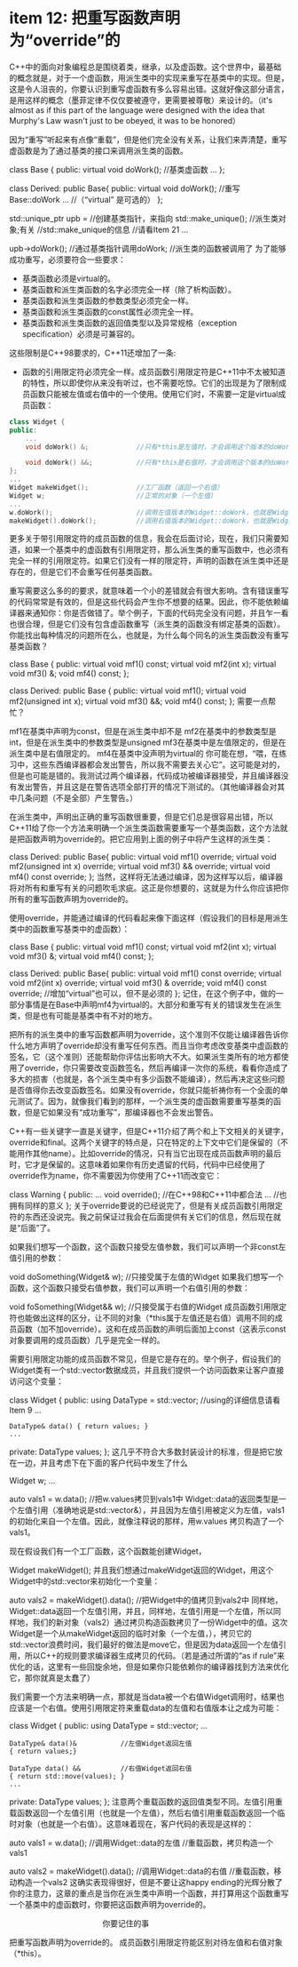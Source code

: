 # item 12: 把重写函数声明为“override”的

C++中的面向对象编程总是围绕着类，继承，以及虚函数。这个世界中，最基础的概念就是，对于一个虚函数，用派生类中的实现来重写在基类中的实现。但是，这是令人沮丧的，你要认识到重写虚函数有多么容易出错。这就好像这部分语言，是用这样的概念（墨菲定律不仅仅要被遵守，更需要被尊敬）来设计的。（it's almost as if this part of the language were designed with the idea that Murphy's Law wasn't just to be obeyed, it was to be honored）

因为“重写”听起来有点像“重载”，但是他们完全没有关系，让我们来弄清楚，重写虚函数是为了通过基类的接口来调用派生类的函数。

class Base {
public:
    virtual void doWork();          //基类虚函数
    ...
};

class Derived: public Base{
public:
    virtual void doWork();          //重写Base::doWork
    ...                             //（“virtual” 是可选的）
};

std::unique_ptr<Base> upb =         //创建基类指针，来指向
    std::make_unique<Derived>();    //派生类对象;有关
                                    //std::make_unique的信息
                                    //请看Item 21
...

upb->doWork();                      //通过基类指针调用doWork;
                                    //派生类的函数被调用了
为了能够成功重写，必须要符合一些要求：

* 基类函数必须是virtual的。
* 基类函数和派生类函数的名字必须完全一样（除了析构函数）。
* 基类函数和派生类函数的参数类型必须完全一样。
* 基类函数和派生类函数的const属性必须完全一样。
* 基类函数和派生类函数的返回值类型以及异常规格（exception specification）必须是可兼容的。

这些限制是C++98要求的，C++11还增加了一条:

* 函数的引用限定符必须完全一样。成员函数引用限定符是C++11中不太被知道的特性，所以即使你从来没有听过，也不需要吃惊。它们的出现是为了限制成员函数只能被左值或右值中的一个使用。使用它们时，不需要一定是virtual成员函数：

```C++
class Widget {
public:
    ...
    void doWork() &;            //只有*this是左值时，才会调用这个版本的doWork

    void doWork() &&;           //只有*this是右值时，才会调用这个版本的doWork
};
...
Widget makeWidget();            //工厂函数（返回一个右值）
Widget w;                       //正常的对象（一个左值）
...
w.doWork();                     //调用左值版本的Widget::doWork，也就是Widget::doWork &
makeWidget().doWork();          //调用右值版本的Widget::doWork，也就是Widget::doWork &&
```

更多关于带引用限定符的成员函数的信息，我会在后面讨论，现在，我们只需要知道，如果一个基类中的虚函数有引用限定符，那么派生类的重写函数中，也必须有完全一样的引用限定符。如果它们没有一样的限定符，声明的函数在派生类中还是存在的，但是它们不会重写任何基类函数。

重写需要这么多的的要求，就意味着一个小的差错就会有很大影响。含有错误重写的代码常常是有效的，但是这些代码会产生你不想要的结果。因此，你不能依赖编译器来通知你：你是否做错了。举个例子，下面的代码完全没有问题，并且乍一看也很合理，但是它们没有包含虚函数重写（派生类的函数没有绑定基类的函数）。你能找出每种情况的问题所在么，也就是，为什么每个同名的派生类函数没有重写基类函数？

class Base {
public:
    virtual void mf1() const;
    virtual void mf2(int x);
    virtual void mf3() &;
    void mf4() const;
};

class Derived: public Base {
public:
    virtual void mf1();
    virtual void mf2(unsigned int x);
    virtual void mf3() &&;
    void mf4() const;
};
需要一点帮忙？

mf1在基类中声明为const，但是在派生类中却不是
mf2在基类中的参数类型是int，但是在派生类中的参数类型是unsigned
mf3在基类中是左值限定的，但是在派生类中是右值限定的。
mf4在基类中没声明为virtual的
你可能在想，“喂，在练习中，这些东西编译器都会发出警告，所以我不需要去关心它”。这可能是对的，但是也可能是错的。我测试过两个编译器，代码成功被编译器接受，并且编译器没有发出警告，并且这是在警告选项全部打开的情况下测试的。（其他编译器会对其中几条问题（不是全部）产生警告。）

在派生类中，声明出正确的重写函数很重要，但是它们总是很容易出错，所以C++11给了你一个方法来明确一个派生类函数需要重写一个基类函数，这个方法就是把函数声明为override的。把它应用到上面的例子中将产生这样的派生类：

class Derived: public Base{
public:
    virtual void mf1() override;
    virtual void mf2(unsigned int x) override;
    virtual void mf3() && override;
    virtual void mf4() const override;
};
当然，这样将无法通过编译，因为这样写以后，编译器将对所有和重写有关的问题吹毛求疵。这正是你想要的，这就是为什么你应该把你所有的重写函数声明为override的。

使用override，并能通过编译的代码看起来像下面这样（假设我们的目标是用派生类中的函数重写基类中的虚函数）：

class Base {
public:
    virtual void mf1() const;
    virtual void mf2(int x);
    virtual void mf3() &;
    virtual void mf4() const;
};

class Derived: public Base{
public:
    virtual void mf1() const override;
    virtual void mf2(int x) override;
    virtual void mf3() & override;
    void mf4() const override;              //增加“virtual”也可以，但不是必须的
};
记住，在这个例子中，做的一部分事情是在Base中声明mf4为virtual的。大部分和重写有关的错误发生在派生类，但是也有可能是基类中有不对的地方。

把所有的派生类中的重写函数都声明为override，这个准则不仅能让编译器告诉你什么地方声明了override却没有重写任何东西。而且当你考虑改变基类中虚函数的签名，它（这个准则）还能帮助你评估出影响大不大。如果派生类所有的地方都使用了override，你只需要改变函数签名，然后再编译一次你的系统，看看你造成了多大的损害（也就是，各个派生类中有多少函数不能编译），然后再决定这些问题是否值得你去改变函数签名。如果没有override，你就只能祈祷你有一个全面的单元测试了。因为，就像我们看到的那样，一个派生类的虚函数需要重写基类的函数，但是它如果没有“成功重写”，那编译器也不会发出警告。

C++有一些关键字一直是关键字，但是C++11介绍了两个和上下文相关的关键字，override和final。这两个关键字的特点是，只在特定的上下文中它们是保留的（不能用作其他name）。比如override的情况，只有当它出现在成员函数声明的最后时，它才是保留的。这意味着如果你有历史遗留的代码，代码中已经使用了override作为name，你不需要因为你使用了C++11而改变它：

class Warning {
public:
    ...
    void override();            //在C++98和C++11中都合法
    ...                         //也拥有同样的意义
};
关于override要说的已经说完了，但是有关成员函数引用限定符的东西还没说完。我之前保证过我会在后面提供有关它们的信息，然后现在就是“后面”了。

如果我们想写一个函数，这个函数只接受左值参数，我们可以声明一个非const左值引用的参数：

void doSomething(Widget& w);        //只接受属于左值的Widget
如果我们想写一个函数，这个函数只接受右值参数，我们可以声明一个右值引用的参数：

void foSomething(Widget&& w);       //只接受属于右值的Widget
成员函数引用限定符也能做出这样的区分，让不同的对象（*this属于左值还是右值）调用不同的成员函数（加不加override）。这和在成员函数的声明后面加上const（这表示const对象要调用的成员函数）几乎是完全一样的。

需要引用限定功能的成员函数不常见，但是它是存在的。举个例子，假设我们的Widget类有一个std::vector数据成员，并且我们提供一个访问函数来让客户直接访问这个变量：

class Widget {
public:
    using DataType = std::vector<double>;       //using的详细信息请看Item 9
    ...

    DataType& data() { return values; }
    ...

private:
    DataType values;
};
这几乎不符合大多数封装设计的标准，但是把它放在一边，并且考虑下在下面的客户代码中发生了什么

Widget w;
...

auto vals1 = w.data();                  //把w.values拷贝到vals1中
Widget::data的返回类型是一个左值引用（准确地说是std::vector<double>&），并且因为左值引用被定义为左值，vals1的初始化来自一个左值。因此，就像注释说的那样，用w.values 拷贝构造了一个vals1。

现在假设我们有一个工厂函数，这个函数能创建Widget，

Widget makeWidget();
并且我们想通过makeWidget返回的Widget，用这个Widget中的std::vector来初始化一个变量：

auto vals2 = makeWidget().data();       //把Widget中的值拷贝到vals2中
同样地，Widget::data返回一个左值引用，并且，同样地，左值引用是一个左值，所以同样地，我们的新对象（vals2）通过拷贝构造函数拷贝了一份Widget中的值。这次Widget是一个从makeWidget返回的临时对象（一个左值，），拷贝它的std::vector浪费时间，我们最好的做法是move它，但是因为data返回一个左值引用，所以C++的规则要求编译器生成拷贝的代码。（若是通过所谓的“as if rule”来优化的话，这里有一些回旋余地，但是如果你只能依赖你的编译器找到方法来优化它，那你就真是太蠢了）

我们需要一个方法来明确一点，那就是当data被一个右值Widget调用时，结果也应该是一个右值。使用引用限定符来重载data的左值和右值版本让之成为可能：

class Widget {
public:
    using DataType = std::vector<double>;
    ...

    DataType& data()&           //左值Widget返回左值
    { return values;}

    DataType data() &&          //右值Widget返回右值
    { return std::move(values); }
    ...

private:
    DataType values;
};
注意两个重载函数的返回值类型不同。左值引用重载函数返回一个左值引用（也就是一个左值），然后右值引用重载函数返回一个临时对象（也就是一个右值）。这意味着现在，客户代码的表现是这样的：

auto vals1 = w.data();              //调用Widget::data的左值
                                    //重载函数，拷贝构造一个vals1

auto vals2 = makeWidget().data();   //调用Widget::data的右值
                                    //重载函数，移动构造一个vals2
这确实表现得很好，但是不要让这happy ending的光辉分散了你的注意力，这章的重点是当你在派生类中声明一个函数，并打算用这个函数重写一个基类中的虚函数时，你要把这函数声明为override的。

　　　　　　　　　　　　你要记住的事

把重写函数声明为override的。
成员函数引用限定符能区别对待左值和右值对象（*this）。